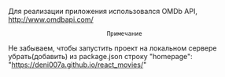 

Для реализации приложения использовался OMDb API, http://www.omdbapi.com/






                                Примечание                        


Не забываем, чтобы запустить проект на локальном сервере убрать(добавить) из package.json строку
"homepage": "https://deni007a.github.io/react_movies/"

